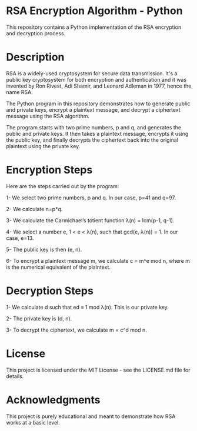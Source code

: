 # RSA Encryption Algorithm - Python
This repository contains a Python implementation of the RSA encryption and decryption process.

# Description
RSA is a widely-used cryptosystem for secure data transmission. It's a public key cryptosystem for both encryption and authentication and it was invented by Ron Rivest, Adi Shamir, and Leonard Adleman in 1977, hence the name RSA.

The Python program in this repository demonstrates how to generate public and private keys, encrypt a plaintext message, and decrypt a ciphertext message using the RSA algorithm.

The program starts with two prime numbers, p and q, and generates the public and private keys. It then takes a plaintext message, encrypts it using the public key, and finally decrypts the ciphertext back into the original plaintext using the private key.

# Encryption Steps

Here are the steps carried out by the program:

1-  We select two prime numbers, p and q. In our case, p=41 and q=97.

2- We calculate n=p*q.

3- We calculate the Carmichael’s totient function λ(n) = lcm(p-1, q-1).

4- We select a number e, 1 < e < λ(n), such that gcd(e, λ(n)) = 1. In our case, e=13.

5- The public key is then (e, n).

6- To encrypt a plaintext message m, we calculate c = m^e mod n, where m is the numerical equivalent of the plaintext.

# Decryption Steps

1- We calculate d such that ed ≡ 1 mod λ(n). This is our private key.

2- The private key is (d, n).

3- To decrypt the ciphertext, we calculate m = c^d mod n.

# License
This project is licensed under the MIT License - see the LICENSE.md file for details.

# Acknowledgments
This project is purely educational and meant to demonstrate how RSA works at a basic level.
